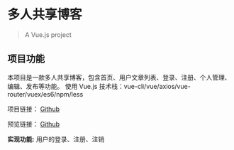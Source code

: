# 多人共享博客
> A Vue.js project


## 项目功能
本项目是一款多人共享博客，包含首页、用户文章列表、登录、注册、个人管理、编辑、发布等功能。
使用 Vue.js 技术栈：vue-cli/vue/axios/vue-router/vuex/es6/npm/less

项目链接： [Github](https://github.com/jerryHZLiang/vue-blog-client
)

预览链接： [Github](https://jerryhzliang.github.io/vue-blog-client/dist/#/)

**实现功能:**
用户的登录、注册、注销

